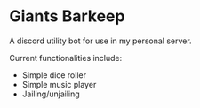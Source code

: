 # Giants Barkeep

A discord utility bot for use in my personal server.

Current functionalities include:

* Simple dice roller
* Simple music player
* Jailing/unjailing
